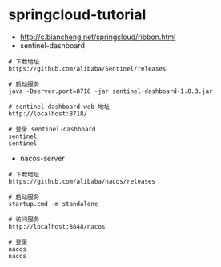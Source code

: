 # springcloud-tutorial
+ http://c.biancheng.net/springcloud/ribbon.html
+ sentinel-dashboard 
```shell
# 下载地址
https://github.com/alibaba/Sentinel/releases

# 启动服务
java -Dserver.port=8718 -jar sentinel-dashboard-1.8.3.jar

# sentinel-dashboard web 地址
http://localhost:8718/

# 登录 sentinel-dashboard 
sentinel
sentinel
```

+ nacos-server
```shell
# 下载地址
https://github.com/alibaba/nacos/releases

# 启动服务
startup.cmd -m standalone

# 访问服务
http://localhost:8848/nacos

# 登录
nacos
nacos
```
